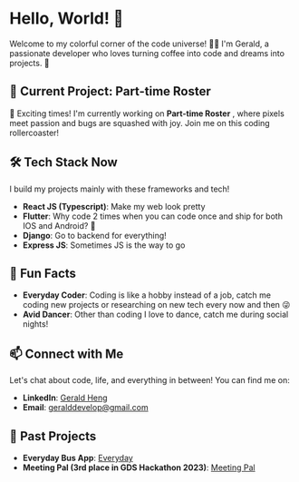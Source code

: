 # Hello, World! 👋

Welcome to my colorful corner of the code universe! 🌈✨ I'm Gerald, a passionate developer who loves turning coffee into code and dreams into projects. 🚀

## 🚧 Current Project: Part-time Roster 

🎉 Exciting times! I'm currently working on **Part-time Roster** , where pixels meet passion and bugs are squashed with joy. Join me on this coding rollercoaster!

## 🛠️ Tech Stack Now

I build my projects mainly with these frameworks and tech!

- **React JS (Typescript)**: Make my web look pretty
- **Flutter**: Why code 2 times when you can code once and ship for both IOS and Android? 🥰
- **Django**: Go to backend for everything!
- **Express JS**: Sometimes JS is the way to go

## 🌟 Fun Facts

- **Everyday Coder**: Coding is like a hobby instead of a job, catch me coding new projects or researching on new tech every now and then 😜
- **Avid Dancer**: Other than coding I love to dance, catch me during social nights!

## 📫 Connect with Me

Let's chat about code, life, and everything in between! You can find me on:
- **LinkedIn**: [Gerald Heng](https://www.linkedin.com/in/gerald-heng-here/)
- **Email**: geralddevelop@gmail.com

## 🚀 Past Projects
- **Everyday Bus App**: [Everyday](https://apps.apple.com/sg/app/sg-fastest-bus-alert-everyday/id6467117752)
- **Meeting Pal (3rd place in GDS Hackathon 2023)**: [Meeting Pal](https://meetingpal.netlify.app/)


